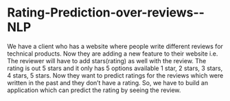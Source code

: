 # Rating-Prediction-over-reviews--NLP
We have a client who has a website where people write different reviews for technical products. Now they are adding a new feature to their website i.e. The reviewer will have to add stars(rating) as well with the review. The rating is out 5 stars and it only has 5 options available 1 star, 2 stars, 3 stars, 4 stars, 5 stars. Now they want to predict ratings for the reviews which were written in the past and they don’t have a rating. So, we have to build an application which can predict the rating by seeing the review.
